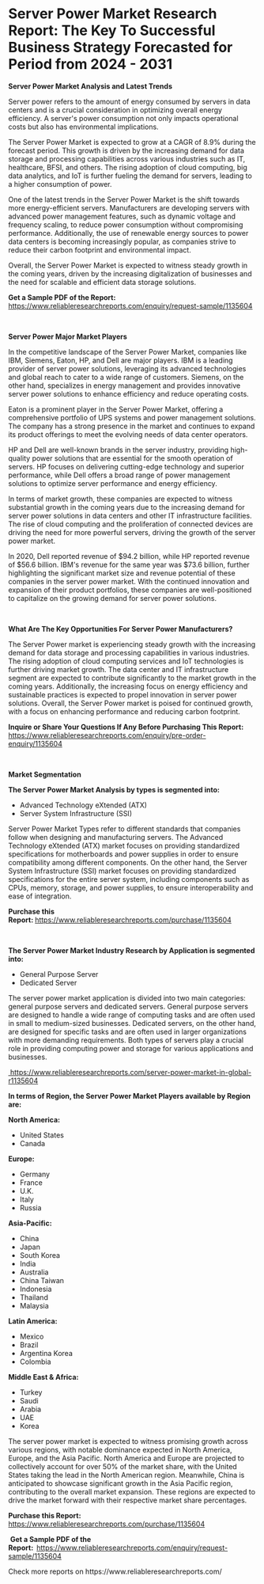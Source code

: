 <p><h1>Server Power Market Research Report: The Key To Successful Business Strategy Forecasted for Period from 2024 - 2031</h1></p><p><strong>Server Power Market Analysis and Latest Trends</strong></p>
<p><p>Server power refers to the amount of energy consumed by servers in data centers and is a crucial consideration in optimizing overall energy efficiency. A server's power consumption not only impacts operational costs but also has environmental implications.</p><p>The Server Power Market is expected to grow at a CAGR of 8.9% during the forecast period. This growth is driven by the increasing demand for data storage and processing capabilities across various industries such as IT, healthcare, BFSI, and others. The rising adoption of cloud computing, big data analytics, and IoT is further fueling the demand for servers, leading to a higher consumption of power.</p><p>One of the latest trends in the Server Power Market is the shift towards more energy-efficient servers. Manufacturers are developing servers with advanced power management features, such as dynamic voltage and frequency scaling, to reduce power consumption without compromising performance. Additionally, the use of renewable energy sources to power data centers is becoming increasingly popular, as companies strive to reduce their carbon footprint and environmental impact.</p><p>Overall, the Server Power Market is expected to witness steady growth in the coming years, driven by the increasing digitalization of businesses and the need for scalable and efficient data storage solutions.</p></p>
<p><strong>Get a Sample PDF of the Report:&nbsp;</strong> <a href="https://www.reliableresearchreports.com/enquiry/request-sample/1135604">https://www.reliableresearchreports.com/enquiry/request-sample/1135604</a></p>
<p>&nbsp;</p>
<p><strong>Server Power Major Market Players</strong></p>
<p><p>In the competitive landscape of the Server Power Market, companies like IBM, Siemens, Eaton, HP, and Dell are major players. IBM is a leading provider of server power solutions, leveraging its advanced technologies and global reach to cater to a wide range of customers. Siemens, on the other hand, specializes in energy management and provides innovative server power solutions to enhance efficiency and reduce operating costs.</p><p>Eaton is a prominent player in the Server Power Market, offering a comprehensive portfolio of UPS systems and power management solutions. The company has a strong presence in the market and continues to expand its product offerings to meet the evolving needs of data center operators.</p><p>HP and Dell are well-known brands in the server industry, providing high-quality power solutions that are essential for the smooth operation of servers. HP focuses on delivering cutting-edge technology and superior performance, while Dell offers a broad range of power management solutions to optimize server performance and energy efficiency.</p><p>In terms of market growth, these companies are expected to witness substantial growth in the coming years due to the increasing demand for server power solutions in data centers and other IT infrastructure facilities. The rise of cloud computing and the proliferation of connected devices are driving the need for more powerful servers, driving the growth of the server power market.</p><p>In 2020, Dell reported revenue of $94.2 billion, while HP reported revenue of $56.6 billion. IBM's revenue for the same year was $73.6 billion, further highlighting the significant market size and revenue potential of these companies in the server power market. With the continued innovation and expansion of their product portfolios, these companies are well-positioned to capitalize on the growing demand for server power solutions.</p></p>
<p>&nbsp;</p>
<p><strong>What Are The Key Opportunities For Server Power Manufacturers?</strong></p>
<p><p>The Server Power market is experiencing steady growth with the increasing demand for data storage and processing capabilities in various industries. The rising adoption of cloud computing services and IoT technologies is further driving market growth. The data center and IT infrastructure segment are expected to contribute significantly to the market growth in the coming years. Additionally, the increasing focus on energy efficiency and sustainable practices is expected to propel innovation in server power solutions. Overall, the Server Power market is poised for continued growth, with a focus on enhancing performance and reducing carbon footprint.</p></p>
<p><strong>Inquire or Share Your Questions If Any Before Purchasing This Report:</strong> <a href="https://www.reliableresearchreports.com/enquiry/pre-order-enquiry/1135604">https://www.reliableresearchreports.com/enquiry/pre-order-enquiry/1135604</a></p>
<p>&nbsp;</p>
<p><strong>Market Segmentation</strong></p>
<p><strong>The Server Power Market Analysis by types is segmented into:</strong></p>
<p><ul><li>Advanced Technology eXtended (ATX)</li><li>Server System Infrastructure (SSI)</li></ul></p>
<p><p>Server Power Market Types refer to different standards that companies follow when designing and manufacturing servers. The Advanced Technology eXtended (ATX) market focuses on providing standardized specifications for motherboards and power supplies in order to ensure compatibility among different components. On the other hand, the Server System Infrastructure (SSI) market focuses on providing standardized specifications for the entire server system, including components such as CPUs, memory, storage, and power supplies, to ensure interoperability and ease of integration.</p></p>
<p><strong>Purchase this Report:&nbsp;</strong><a href="https://www.reliableresearchreports.com/purchase/1135604">https://www.reliableresearchreports.com/purchase/1135604</a></p>
<p>&nbsp;</p>
<p><strong>The Server Power Market Industry Research by Application is segmented into:</strong></p>
<p><ul><li>General Purpose Server</li><li>Dedicated Server</li></ul></p>
<p><p>The server power market application is divided into two main categories: general purpose servers and dedicated servers. General purpose servers are designed to handle a wide range of computing tasks and are often used in small to medium-sized businesses. Dedicated servers, on the other hand, are designed for specific tasks and are often used in larger organizations with more demanding requirements. Both types of servers play a crucial role in providing computing power and storage for various applications and businesses.</p></p>
<p><a href="https://www.reliableresearchreports.com/server-power-market-in-global-r1135604">&nbsp;https://www.reliableresearchreports.com/server-power-market-in-global-r1135604</a></p>
<p><strong>In terms of Region, the Server Power Market Players available by Region are:</strong></p>
<p>
    <p> <strong> North America: </strong>
        <ul>
            <li>United States</li>
            <li>Canada</li>
        </ul>
        </p> 
    <p> <strong> Europe: </strong>
        <ul>
            <li>Germany</li>
            <li>France</li>
            <li>U.K.</li>
            <li>Italy</li>
            <li>Russia</li>
        </ul>
        </p> 
    <p> <strong> Asia-Pacific: </strong>
        <ul>
            <li>China</li>
            <li>Japan</li>
            <li>South Korea</li>
            <li>India</li>
            <li>Australia</li>
            <li>China Taiwan</li>
            <li>Indonesia</li>
            <li>Thailand</li>
            <li>Malaysia</li>
        </ul>
        </p> 
    <p> <strong> Latin America: </strong>
        <ul>
            <li>Mexico</li>
            <li>Brazil</li>
            <li>Argentina Korea</li>
            <li>Colombia</li>
        </ul>
        </p> 
    <p> <strong> Middle East & Africa: </strong>
        <ul>
            <li>Turkey</li>
            <li>Saudi</li>
            <li>Arabia</li>
            <li>UAE</li>
            <li>Korea</li>
        </ul>
    </p>
    </p>
<p><p>The server power market is expected to witness promising growth across various regions, with notable dominance expected in North America, Europe, and the Asia Pacific. North America and Europe are projected to collectively account for over 50% of the market share, with the United States taking the lead in the North American region. Meanwhile, China is anticipated to showcase significant growth in the Asia Pacific region, contributing to the overall market expansion. These regions are expected to drive the market forward with their respective market share percentages.</p></p>
<p><strong>Purchase this Report: </strong><a href="https://www.reliableresearchreports.com/purchase/1135604">https://www.reliableresearchreports.com/purchase/1135604</a></p>
<p>&nbsp;<strong>Get a Sample PDF of the Report:&nbsp;&nbsp;</strong><a href="https://www.reliableresearchreports.com/enquiry/request-sample/1135604">https://www.reliableresearchreports.com/enquiry/request-sample/1135604</a></p>
<p><strong></strong></p>
<p>Check more reports on https://www.reliableresearchreports.com/</p>